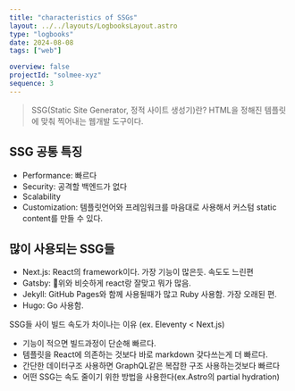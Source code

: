 ```yaml
---
title: "characteristics of SSGs"
layout: ../../layouts/LogbooksLayout.astro
type: "logbooks"
date: 2024-08-08
tags: ["web"]

overview: false
projectId: "solmee-xyz"
sequence: 3
---
```

>SSG(Static Site Generator, 정적 사이트 생성기)란?
>HTML을 정해진 템플릿에 맞춰 찍어내는 웹개발 도구이다.

## SSG 공통 특징
- Performance: 빠르다
- Security: 공격할 백엔드가 없다
- Scalability
- Customization: 템플릿언어와 프레임워크를 마음대로 사용해서 커스텀 static content를 만들 수 있다.

## 많이 사용되는 SSG들
- Next.js: React의 framework이다. 가장 기능이 많은듯. 속도도 느린편
- Gatsby: 위와 비슷하게 react랑 잘맞고 뭐가 많음.
- Jekyll: GitHub Pages와 함께 사용될때가 많고 Ruby 사용함. 가장 오래된 편.
- Hugo: Go 사용함.

SSG들 사이 빌드 속도가 차이나는 이유 (ex. Eleventy < Next.js)
- 기능이 적으면 빌드과정이 단순해 빠르다.
- 템플릿을 React에 의존하는 것보다 바로 markdown 갖다쓰는게 더 빠르다.
- 간단한 데이터구조 사용하면 GraphQL같은 복잡한 구조 사용하는것보다 빠르다
- 어떤 SSG는 속도 줄이기 위한 방법을 사용한다(ex.Astro의 partial hydration)